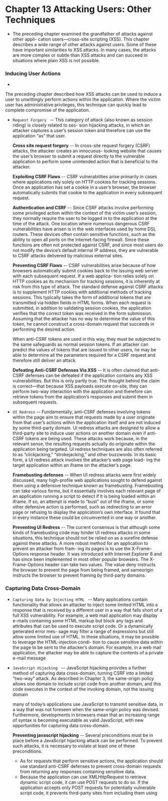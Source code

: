 # Chapter 13 Attacking Users: Other Techniques 

- The preceding chapter examined the grandfather of attacks against other appli- cation users—cross-site scripting (XSS). This chapter describes a wide range of other attacks against users. Some of these have important similarities to XSS attacks. In many cases, the attacks are more complex or subtle than XSS attacks and can succeed in situations where plain XSS is not possible.

### Inducing User Actions 

- 
The preceding chapter described how XSS attacks can be used to induce a user to unwittingly perform actions within the application. Where the victim user has administrative privileges, this technique can quickly lead to complete compromise of the application.

- `Request Forgery ` -- This category of attack (also known as session riding) is closely related to ses- sion hijacking attacks, in which an attacker captures a user’s session token and therefore can use the application “as” that user.
  
  __Cross site request forgery__ -- In cross-site request forgery (CSRF) attacks, the attacker creates an innocuous- looking website that causes the user’s browser to submit a request directly to the vulnerable application to perform some unintended action that is beneficial to the attacker.
  
  __Exploiting CSRF Flaws__ -- CSRF vulnerabilities arise primarily in cases where applications rely solely on HTTP cookies for tracking sessions. Once an application has set a cookie in a user’s browser, the browser automatically submits that cookie to the application in every subsequent request.
 
  __Authentication and CSRF__ -- Since CSRF attacks involve performing some privileged action within the context of the victim user’s session, they normally require the user to be logged in to the application at the time of the attack.
One location where numerous dangerous CSRF vulnerabilities have arisen is in the web interfaces used by home DSL routers. These devices often contain sensitive functions, such as the ability to open all ports on the Internet-facing firewall. Since these functions are often not protected against CSRF, and since most users do not modify the device’s default internal IP address, they are vulnerable to CSRF attacks delivered by malicious external sites.

  __Preventing CSRF Flaws__ -- CSRF vulnerabilities arise because of how browsers automatically submit cookies back to the issuing web server with each subsequent request. If a web applica- tion relies solely on HTTP cookies as its mechanism for tracking sessions, it is inherently at risk from this type of attack. The standard defense against CSRF attacks is to supplement HTTP cookies with additional methods of tracking sessions. This typically takes the form of additional tokens that are transmitted via hidden fields in HTML forms. When each request is submitted, in addition to validating session cookies, the application verifies that the correct token was received in the form submission. Assuming that the attacker has no way to determine the value of this token, he cannot construct a cross-domain request that succeeds in performing the desired action.
 
  When anti-CSRF tokens are used in this way, they must be subjected to the same safeguards as normal session tokens. If an attacker can predict the values of tokens that are issued to other users, he may be able to determine all the parameters required for a CSRF request and therefore still deliver an attack.
 
  __Defeating Anti-CSRF Defenses Via XSS__ -- It is often claimed that anti-CSRF defenses can be defeated if the application contains any XSS vulnerabilities. But this is only partly true. The thought behind the claim is correct—that because XSS payloads execute on-site, they can perform two-way interaction with the application and therefore can retrieve tokens from the application’s responses and submit them in subsequent requests.
 
- `UI Redress` -- Fundamentally, anti-CSRF defenses involving tokens within the page aim to ensure that requests made by a user originate from that user’s actions within the application itself and are not induced by some third-party domain. UI redress attacks are designed to allow a third-party site to induce user actions on another domain even if anti-CSRF tokens are being used. These attacks work because, in the relevant sense, the resulting requests actually do originate within the application being targeted. UI redress techniques are also often referred to as “clickjacking,” “strokejacking,” and other buzzwords. 
In its basic form, a UI redress attack involves the attacker’s web page load- ing the target application within an iframe on the attacker’s page.

  __Framebusting defenses__ -- When UI redress attacks were first widely discussed, many high-profile web applications sought to defend against them using a defensive technique known as framebusting. Framebusting can take various forms, but it essentially involves each relevant page of an application running a script to detect if it is being loaded within an iframe. If so, an attempt is made to “bust” out of the iframe, or some other defensive action is performed, such as redirecting to an error page or refusing to display the application’s own interface. It found that in every instance these could be circumvented in one way or another.
  
  __Preventing UI Redress__ -- The current consensus is that although some kinds of framebusting code may hinder UI redress attacks in some situations, this technique should not be relied on as a surefire defense against these attacks. A more robust method for an application to prevent an attacker from fram- ing its pages is to use the X-Frame-Options response header. It was introduced with Internet Explorer 8 and has since been implemented in most other popular browsers. The X-Frame-Options header can take two values. The value deny instructs the browser to prevent the page from being framed, and sameorigin instructs the browser to prevent framing by third-party domains.

### Capturing Data Cross-Domain

- `Capturing Data by Injecting HTML ` -- Many applications contain functionality that allows an attacker to inject some limited HTML into a response that is received by a different user in a way that falls short of a full XSS vulnerability. For example, a web mail application may display e-mails containing some HTML markup but block any tags and attributes that can be used to execute script code. Or a dynamically generated error mes- sage may filter a range of expressions but still allow some limited use of HTML.
In these situations, it may be possible to leverage the HTML-injection condi- tion to cause sensitive data within the page to be sent to the attacker’s domain. For example, in a web mail application, the attacker may be able to capture the contents of a private e-mail message

- `JavaScript Hijacking ` -- JavaScript hijacking provides a further method of capturing data cross-domain, turning CSRF into a limited “two-way” attack. As described in Chapter 3, the same-origin policy allows one domain to include script code from another domain, and this code executes in the context of the invoking domain, not the issuing domain

  many of today’s applications use JavaScript to transmit sensitive data, in a way that was not foreseen when the same-origin policy was devised. Furthermore, developments in browsers mean that an increasing range of syntax is becoming executable as valid JavaScript, with new opportunities for capturing data cross-domain.
  
  __Preventing javascript hijacking__ -- Several preconditions must be in place before a JavaScript hijacking attack can be performed. To prevent such attacks, it is necessary to violate at least one of these preconditions.
    - As for requests that perform sensitive actions, the application should use standard anti-CSRF defenses to prevent cross-domain requests from returning any responses containing sensitive data.
    -  Because the application can use XMLHttpRequest to retrieve dynamic script code, it can use POST requests to do so. If the application accepts only POST requests for potentially vulnerable script code, it prevents third-party sites from including them using <script> tags.
 
### The Same-Origin Policy Revisited

- `The Same-Origin Policy and Browser Extensions ` --

- `The Same-Origin Policy and HTML5` --

- `Crossing Domains with Proxy Service Applications` --

### Other Client-Side Injection Attacks

- `HTTP Header Injection ` --

- `Cookie Injection ` --

- `Open Redirection Vulnerabilities ` --

- `Client-Side SQL Injection ` --

- `Client-Side HTTP Parameter Pollution` --

### Local Privacy Attacks 

- `Persistent Cookies` --

- `Cached Web Content` --

- `Browsing History ` --

- `Autocomplete` --

- `Flash Local Shared Objects ` --

- `Silverlight Isolated Storage` --

- `Internet Explorer userData ` --

- `HTML5 Local Storage Mechanisms` --

- `Preventing Local Privacy Attacks ` --

### Attacking ActiveX Controls

- `Finding ActiveX Vulnerabilities` --

- `Preventing ActiveX Vulnerabilities ` --

### Attacking the Browser 

- `Logging Keystrokes` --

- `Stealing Browser History and Search Queries ` --

- `Enumerating Currently Used Applications ` --

- `Port Scanning ` --

- `Attacking Other Network Hosts ` --

- `Exploiting Non-HTTP Services ` --

- `Exploiting Browser Bugs ` --

- `DNS Rebinding` --

- `Browser Exploitation Frameworks ` --

- `Man-in-the-Middle Attacks ` --

### Summary

<br>
<br>

---

<br>
<br>

# Chapter 14 Automating Customized Attacks 

### Uses for Customized Automation 

- `The Basic Approach ` --

- `Detecting Hits ` --

- `Scripting the Attack ` --

- `JAttack` --

### Enumerating Valid Identifi ers 

### Harvesting Useful Data

### Fuzzing for Common Vulnerabilities 

### Putting It All Together: Burp Intruder

### Barriers to Automation 

- `Session-Handling Mechanisms` --

- `CAPTCHA Controls ` --

### Summary


<br>
<br>

---

<br>
<br>

